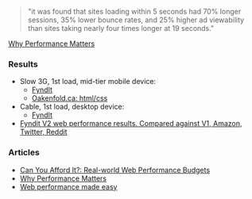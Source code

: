 > "it was found that sites loading within 5 seconds had 70% longer sessions, 35% lower bounce rates, and 25% higher ad viewability than sites taking nearly four times longer at 19 seconds."

<div  class='blockquote-cite'><a href="//developers.google.com/web/fundamentals/performance/why-performance-matters/">Why Performance Matters</a></div>


### Results
- Slow 3G, 1st load, mid-tier mobile device:
    - [FyndIt](//www.webpagetest.org/result/180523_8H_0c5289bf762d4c72c14a09f2c7129f4d/)
    - [Oakenfold.ca: html/css](//www.webpagetest.org/result/180606_RX_5717dd9394d6d0600d8004295b0fa79c/)
- Cable, 1st load, desktop device:
    - [FyndIt](//www.webpagetest.org/result/180606_81_ebcc08448ba1ad156c1242ff762eee04/)
- [Fyndit V2 web performance results. Compared against V1, Amazon, Twitter, Reddit](//docs.google.com/spreadsheets/d/e/2PACX-1vSnScGMiZrGOEsZdyl-XyLQP16C3EAH2H0RW0LrAT-Nfouzm5GL7shK9ILnro-87gE9GMUP3nA_jXy1/pubhtml)

### Articles

- [Can You Afford It?: Real-world Web Performance Budgets](https://infrequently.org/2017/10/can-you-afford-it-real-world-web-performance-budgets/)
- [Why Performance Matters](//developers.google.com/web/fundamentals/performance/why-performance-matters/')
- [Web performance made easy](//www.youtube.com/watch?v=Mv-l3-tJgGk)
